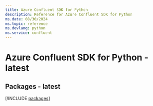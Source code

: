 ```yaml
---
title: Azure Confluent SDK for Python
description: Reference for Azure Confluent SDK for Python
ms.date: 08/30/2024
ms.topic: reference
ms.devlang: python
ms.service: confluent
---
```

# Azure Confluent SDK for Python - latest
## Packages - latest
[!INCLUDE [packages](confluent-index.md)]